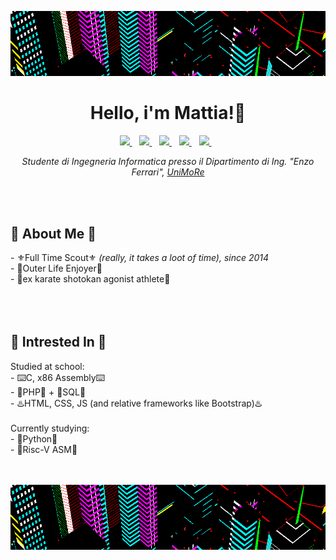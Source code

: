 ![xd](g3.gif)
 
<h1 align='center'>Hello, i'm Mattia!👋</h1> 

<p align='center'>
  <a href="https://www.instagram.com/bar0xx/">
    <img src="https://img.shields.io/badge/Instagram-E4405F?style=for-the-badge&logo=instagram&logoColor=white" />        
  </a>&nbsp;&nbsp;
  <a href="https://it-it.facebook.com/mattia.baroni.1238">
    <img src="https://img.shields.io/badge/Facebook-1877F2?style=for-the-badge&logo=facebook&logoColor=white" />
  </a>&nbsp;&nbsp;
  <a href="https://open.spotify.com/user/185263?si=525205e587fe4734">
     <img src="https://img.shields.io/badge/Spotify-1ED760?&style=for-the-badge&logo=spotify&logoColor=white" />
   </a>&nbsp;&nbsp;
  <a href="https://steamcommunity.com/id/bar0x/">
      <img src="https://img.shields.io/badge/Steam-000000?style=for-the-badge&logo=steam&logoColor=white" />
    </a>&nbsp;&nbsp;
 <a href="https://mattia.baronis1@gmail.com">
      <img src="https://img.shields.io/badge/Gmail-D14836?style=for-the-badge&logo=gmail&logoColor=white" />
    </a>&nbsp;&nbsp;
</p>

<p align='center'>
 <i>Studente di Ingegneria Informatica presso il Dipartimento di Ing. "Enzo Ferrari", <a href="https://www.unimore.it/en">UniMoRe</a> </i><br>
</p>

<!-- sezione about me-->
<br/><br/>
<h2 align='left'>🚣 About Me 🚣</h2>
- ⚜️Full Time Scout⚜️ <i>(really, it takes a loot of time), since 2014</i> <br/>
- 🌲Outer Life Enjoyer🌲<br/>
- 🥋ex karate shotokan agonist athlete🥋 <br/>
<br/><br/>


<!-- sezione Interessi-->
<br/>
<h2 align='left'>💾 Intrested In 💾</h2>
Studied at school: <br/>
- ⌨️C, x86 Assembly⌨️ <br/>
- 🐘PHP🐘 + 💉SQL💉 <br/>
- ♨️HTML, CSS, JS (and relative frameworks like Bootstrap)♨️ <br/>
<br/>Currently studying: <br/>
- 🐍Python🐍<br/>
- 💽Risc-V ASM💽
<br/><br/><br/>

  <!---
 - 🌱 Sto imparando: C, HTML, assembly, Batchfile, python.<br>
- 📫 Vuoi scrivermi? fallo a mattia.baronis1@gmail.com<br>
- ❌ no lean nel cap ❌<br>
- ☣️ attualmente sotto esami<br>
</p>
--->


 ![xd](g3.gif)



